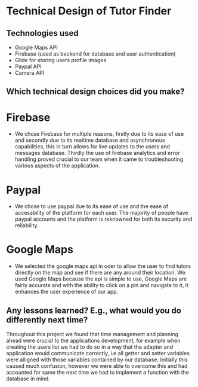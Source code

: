 # Technical Design of Tutor Finder

## Technologies used
* Google Maps API
* Firebase (used as backend for database and user authentication)
* Glide for storing users profile images
* Paypal API 
* Camera API

## Which technical design choices did you make?
# Firebase 
* We chose Firebase for multiple reasons, firstly due to its ease of use and secondly due to its realtime database and asynchronous 
capabilities, this in turn allows for live updates to the users and messages database. Thirdly the use of firebase analytics and error handling
proved crucial to our team when it came to troubleshooting various aspects of the application. 

# Paypal
* We chose to use paypal due to its ease of use and the ease of accesability of the platform for each user. The majority of people have
paypal accounts and the platform is reknowned for both its security and reliability. 

# Google Maps
* We selected the google maps api in oder to allow the user to find tutors directly on the map and see if there are any around their location. We used Google Maps because the api is simple to use, Google Maps are fairly accurate and with the ability to click on a pin and navigate to it, it enhances the user experience of our app. 

## Any lessons learned? E.g., what would you do differently next time?
Throughout this project we found that time management and planning ahead were crucial to the applications development,
for example when creating the users list we had to do so in a way that the adapter and application would communicate correctly,
i.e all getter and setter variables were alligned with those variables contained by our database. Initially this caused much confusion, however
we were able to overcome this and had accounted for same the next time we had to implement a function with the database in mind.
